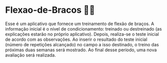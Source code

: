 # Flexao-de-Bracos 🦾🦾
 
Esse é um aplicativo que fornece um treinamento de flexão de braços. 
A informação inicial é o nível de condicionamento: treinado ou destreinado (as explicações estarão no próprio aplicativo).
Depois, realiza-se o teste inicial de acordo com as observações. 
Ao inserir o resultado do teste inicial (número de repetições alcançado) no campo a isso destinado, o treino das próximas duas semanas será mostrado. 
Ao final desse período, uma nova avaliação será realizada. 
